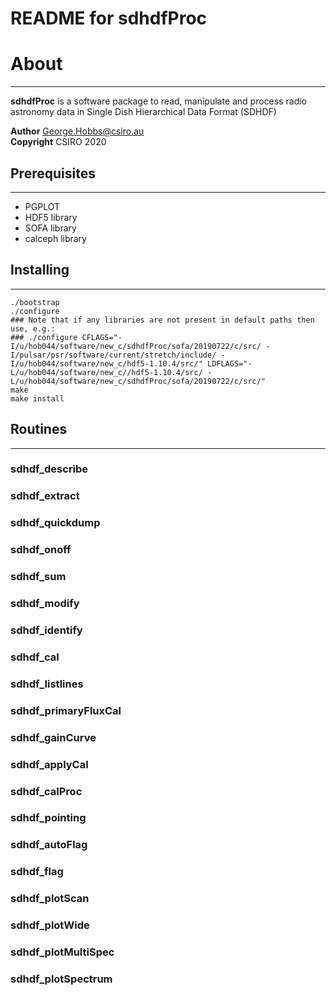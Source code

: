 README for sdhdfProc
=======================


# About
---
**sdhdfProc** is a software package to read, manipulate and process radio astronomy data in Single Dish Hierarchical Data Format (SDHDF) 

**Author**    George.Hobbs@csiro.au  
**Copyright** CSIRO 2020 


## Prerequisites
---
* PGPLOT
* HDF5 library
* SOFA library
* calceph library


## Installing
---
```
./bootstrap  
./configure  
### Note that if any libraries are not present in default paths then use, e.g.:
### ./configure CFLAGS="-I/u/hob044/software/new_c/sdhdfProc/sofa/20190722/c/src/ -I/pulsar/psr/software/current/stretch/include/ -I/u/hob044/software/new_c/hdf5-1.10.4/src/" LDFLAGS="-L/u/hob044/software/new_c//hdf5-1.10.4/src/ -L/u/hob044/software/new_c/sdhdfProc/sofa/20190722/c/src/"
make  
make install
```


## Routines
---
### sdhdf_describe
### sdhdf_extract
### sdhdf_quickdump
### sdhdf_onoff
### sdhdf_sum
### sdhdf_modify
### sdhdf_identify
### sdhdf_cal
### sdhdf_listlines
### sdhdf_primaryFluxCal
### sdhdf_gainCurve
### sdhdf_applyCal
### sdhdf_calProc
### sdhdf_pointing
### sdhdf_autoFlag
### sdhdf_flag
### sdhdf_plotScan
### sdhdf_plotWide
### sdhdf_plotMultiSpec
### sdhdf_plotSpectrum
